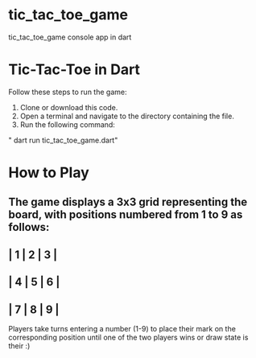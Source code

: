 # tic_tac_toe_game
tic_tac_toe_game console app in dart 

# Tic-Tac-Toe in Dart
Follow these steps to run the game:

1. Clone or download this code.
2. Open a terminal and navigate to the directory containing the file.
3. Run the following command:

  " dart run tic_tac_toe_game.dart"

# How to Play
The game displays a 3x3 grid representing the board, with positions numbered from 1 to 9 as follows:
-------------
| 1 | 2 | 3 |
-------------
| 4 | 5 | 6 |
-------------
| 7 | 8 | 9 |
-------------
Players take turns entering a number (1-9) to place their mark on the corresponding position until one of the two players wins or draw state is their :) 


